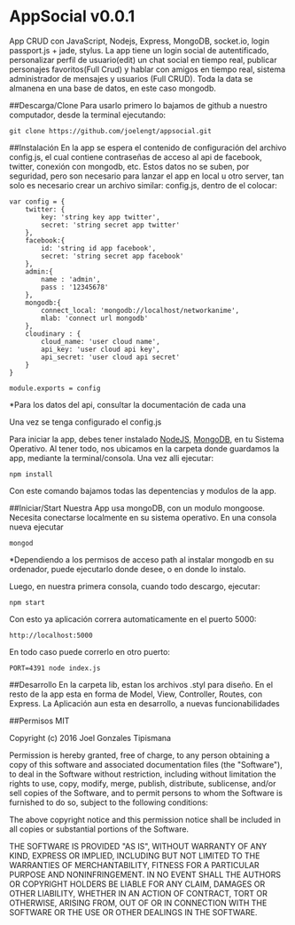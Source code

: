 # AppSocial v0.0.1
App CRUD con JavaScript, Nodejs, Express, MongoDB, socket.io, login passport.js + jade, stylus.
La app tiene un login social de autentificado, personalizar perfil de usuario(edit) un chat social en tiempo real, publicar personajes favoritos(Full Crud) y hablar con amigos en tiempo real, sistema administrador de mensajes y usuarios (Full CRUD). Toda la data se almanena en una base de datos, en este caso mongodb.

##Descarga/Clone
Para usarlo primero lo bajamos de github a nuestro computador, desde la terminal ejecutando:
```
git clone https://github.com/joelengt/appsocial.git
```
##Instalación
En la app se espera el contenido de configuración del archivo config.js, el cual contiene contraseñas de acceso al api de facebook, twitter, conexión con mongodb, etc. Estos datos no se suben, por seguridad, pero son necesario para lanzar el app en local u otro server, tan solo es necesario crear un archivo similar: config.js, dentro de el colocar:
```
var config = {
	twitter: {
		key: 'string key app twitter',
		secret: 'string secret app twitter'
	},
	facebook:{
		id: 'string id app facebook',
		secret: 'string secret app facebook'
	},
	admin:{
		name : 'admin',
		pass : '12345678'
	},
	mongodb:{
		connect_local: 'mongodb://localhost/networkanime',
		mlab: 'connect url mongodb'
	},
	cloudinary : {
		cloud_name: 'user cloud name',
		api_key: 'user cloud api key',
		api_secret: 'user cloud api secret'
	}
}

module.exports = config
```
*Para los datos del api, consultar la documentación de cada una

Una vez se tenga configurado el config.js

Para iniciar la app, debes tener instalado [NodeJS](https://nodejs.org/en/), [MongoDB](https://www.mongodb.org/downloads), en tu Sistema Operativo. Al tener todo, nos ubicamos en la carpeta donde guardamos la app, mediante la terminal/consola. Una vez alli ejecutar:
```
npm install
```
Con este comando bajamos todas las depentencias y modulos de la app.

##Iniciar/Start
Nuestra App usa mongoDB, con un modulo mongoose. Necesita conectarse localmente en su sistema operativo.
En una consola nueva ejecutar 
```
mongod
```
*Dependiendo a los permisos de acceso path al instalar mongodb en su ordenador, puede ejecutarlo donde desee, o en donde lo instalo.

Luego, en nuestra primera consola, cuando todo descargo, ejecutar:
```
npm start
``````
Con esto ya aplicación correra automaticamente en el puerto 5000:
```
http://localhost:5000
```
En todo caso puede correrlo en otro puerto:
```
PORT=4391 node index.js
```
##Desarrollo
En la carpeta lib, estan los archivos .styl para diseño.
En el resto de la app esta en forma de Model, View, Controller, Routes, con Express.
La  Aplicación aun esta en desarrollo, a nuevas funcionabilidades

##Permisos
MIT

Copyright (c) 2016 Joel Gonzales Tipismana

Permission is hereby granted, free of charge, to any person obtaining a copy
of this software and associated documentation files (the "Software"), to deal
in the Software without restriction, including without limitation the rights
to use, copy, modify, merge, publish, distribute, sublicense, and/or sell
copies of the Software, and to permit persons to whom the Software is
furnished to do so, subject to the following conditions:

The above copyright notice and this permission notice shall be included in
all copies or substantial portions of the Software.

THE SOFTWARE IS PROVIDED "AS IS", WITHOUT WARRANTY OF ANY KIND, EXPRESS OR
IMPLIED, INCLUDING BUT NOT LIMITED TO THE WARRANTIES OF MERCHANTABILITY,
FITNESS FOR A PARTICULAR PURPOSE AND NONINFRINGEMENT. IN NO EVENT SHALL THE
AUTHORS OR COPYRIGHT HOLDERS BE LIABLE FOR ANY CLAIM, DAMAGES OR OTHER
LIABILITY, WHETHER IN AN ACTION OF CONTRACT, TORT OR OTHERWISE, ARISING FROM,
OUT OF OR IN CONNECTION WITH THE SOFTWARE OR THE USE OR OTHER DEALINGS IN THE
SOFTWARE.



